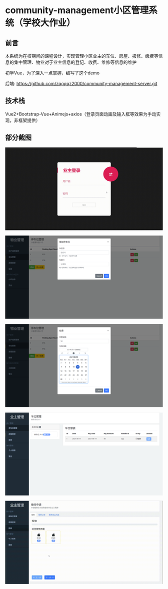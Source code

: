 # community-management小区管理系统（学校大作业）

## 前言

本系统为在校期间的课程设计，实现管理小区业主的车位、房屋、报修、缴费等信息的集中管理、物业对于业主信息的登记、收费、维修等信息的维护

初学Vue，为了深入一点掌握，编写了这个demo

后端: https://github.com/zqqqqz2000/community-management-server.git

## 技术栈

Vue2+Bootstrap-Vue+Animejs+axios（登录页面动画及输入框等效果为手动实现，非框架提供）

## 部分截图

![login](README.assets/login.gif)

![image-20210211164314700](README.assets/image-20210211164314700.png)

![image-20210211164405321](README.assets/image-20210211164405321.png)

![image-20210211164604240](README.assets/image-20210211164604240.png)

![QQ录屏20210211164844](README.assets/QQ%E5%BD%95%E5%B1%8F20210211164844.gif)
